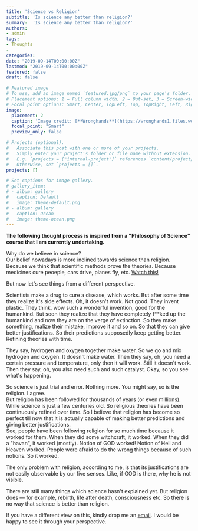 ```yaml
---
title: 'Science vs Religion'
subtitle: 'Is science any better than religion?'
summary:  'Is science any better than religion?'
authors:
- admin
tags:
- Thoughts
- 
categories:
date: "2019-09-14T00:00:00Z"
lastmod: "2019-09-14T00:00:00Z"
featured: false
draft: false

# Featured image
# To use, add an image named `featured.jpg/png` to your page's folder.
# Placement options: 1 = Full column width, 2 = Out-set, 3 = Screen-width
# Focal point options: Smart, Center, TopLeft, Top, TopRight, Left, Right, BottomLeft, Bottom, BottomRight
image:
  placement: 2
  caption: 'Image credit: [**Wronghands**](https://wronghands1.files.wordpress.com/2017/08/science-vs-religion.jpg)'
  focal_point: "Smart"
  preview_only: false

# Projects (optional).
#   Associate this post with one or more of your projects.
#   Simply enter your project's folder or file name without extension.
#   E.g. `projects = ["internal-project"]` references `content/project/deep-learning/index.md`.
#   Otherwise, set `projects = []`.
projects: []

# Set captions for image gallery.
# gallery_item:
# - album: gallery
#   caption: Default
#   image: theme-default.png
# - album: gallery
#   caption: Ocean
#   image: theme-ocean.png
---
```

**The following thought process is inspired from a "Philosophy of Science" course that I am currently undertaking.**

Why do we believe in science?  
Our belief nowadays is more inclined towards science than religion. Because we think that scientific methods prove the theories. Because medicines cure peoeple, cars drive, planes fly, etc. [Watch this!](https://www.youtube.com/watch?v=0OtFSDKrq88)

But now let's see things from a different perspective.
<!-- But here I argue that science is no better than religion. -->
<!-- How? -->
Scientists make a drug to cure a disease, which works. But after some time they realize it's side effects. Oh, it doesn't work. Not good.
They invent plastic. They think, wow such a wonderful invention, good for the humankind. But soon they realize that they have completely f**ked up the humankind and now they are on the verge of extinction.
So they make something, realize their mistake, improve it and so on. So that they can give better justifications. So their predictions supposedly keep getting better. Refining theories with time.

They say, hydrogen and oxygen together make water. So we go and mix hydrogen and oxygen. It doesn't make water. Then they say, oh, you need a certain pressure and temperature, only then it will work. Still it doesn't work. Then they say, oh, you also need such and such catalyst.
Okay, so you see what's happening.
<!-- That is also how the religion works. -->

So science is just trial and error. Nothing more. You might say, so is the religion. I agree.  
But religion has been followed for thousands of years (or even millions). While science is just a few centuries old.
So religious theories have been continuously refined over time. So I believe that religion has become so perfect till now that it is actually capable of making better predictions and giving better justifications.  
See, people have been following religion for so much time because it worked for them. When they did some witchcraft, it worked. When they did a "havan", it worked (mostly).
Notion of GOD worked! Notion of Hell and Heaven worked. People were afraid to do the wrong things because of such notions. So it worked.

The only problem with religion, according to me, is that its justifications are not easily observable by our five senses. Like, if GOD is there, why he is not visible. 

There are still many things which science hasn't explained yet. But religion does — for example, rebirth, life after death, consciousness etc.
So there is no way that science is better than religion.


If you have a different view on this, kindly drop me an [email](mailto:yamit@iitk.ac.in). I would be happy to see it through your perspective.
